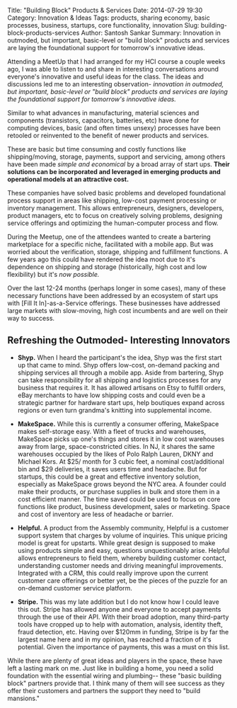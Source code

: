 Title: "Building Block" Products & Services
Date: 2014-07-29 19:30
Category: Innovation & Ideas
Tags: products, sharing economy, basic processes, business, startups, core functionality, innovation
Slug: building-block-products-services
Author: Santosh Sankar
Summary: Innovation in outmoded, but important, basic-level or "build block" products and services are laying the foundational support for tomorrow's innovative ideas.

Attending a MeetUp that I had arranged for my HCI course a couple weeks ago, I was able to listen to and share in interesting conversations around everyone's innovative and useful ideas for the class. The ideas and discussions led me to an interesting observation- *innovation in outmoded, but important, basic-level or "build block" products and services are laying the foundational support for tomorrow's innovative ideas.*

Similar to what advances in manufacturing, material sciences and components (transistors, capacitors, batteries, etc) have done for computing devices, basic (and often times unsexy) processes have been retooled or reinvented to the benefit of newer products and services.

These are basic but time consuming and costly functions like shipping/moving, storage, payments, support and servicing, among others have been made *simple and economical* by a broad array of start ups. **Their solutions can be incorporated and leveraged in emerging products and operational models at an attractive cost.** 

These companies have solved basic problems and developed foundational process support in areas like shipping, low-cost payment processing or inventory management. This allows entrepreneurs, designers, developers, product managers, etc to focus on creatively solving problems, designing service offerings and optimizing the human-computer process and flow. 

During the Meetup, one of the attendees wanted to create a bartering marketplace for a specific niche, facilitated with a mobile app. But was worried about the verification, storage, shipping and fulfillment functions. A few years ago this could have rendered the idea moot due to it's dependence on shipping and storage (historically, high cost and low flexibility) but it's *now possible.* 

Over the last 12-24 months (perhaps longer in some cases), many of these necessary functions have been addressed by an ecosystem of start ups with [Fill It In]-as-a-Service offerings. These businesses have addressed large markets with slow-moving, high cost incumbents and are well on their way to success.

## Refreshing the Outmoded- Interesting Innovators

* **Shyp.** When I heard the participant's the idea, Shyp was the first start up that came to mind. Shyp offers low-cost, on-demand packing and shipping services all through a mobile app. Aside from bartering, Shyp can take responsibility for all shipping and logistics processes for any business that requires it. It has allowed artisans on Etsy to fulfill orders, eBay merchants to have low shipping costs and could even be a strategic partner for hardware start ups, help boutiques expand across regions or even turn grandma's knitting into supplemental income.
 
* **MakeSpace.** While this is currently a consumer offering, MakeSpace makes self-storage easy. With a fleet of trucks and warehouses, MakeSpace picks up one's things and stores it in low cost warehouses away from large, space-constricted cities. In NJ, it shares the same warehouses occupied by the likes of Polo Ralph Lauren, DKNY and Michael Kors. At $25/ month for 3 cubic feet, a nominal cost/additional bin and $29 deliveries, it saves users time and headache. But for startups, this could be a great and effective inventory solution, especially as MakeSpace grows beyond the NYC area. A founder could make their products, or purchase supplies in bulk and store them in a cost efficient manner. The time saved could be used to focus on core functions like product, business development, sales or marketing. Space and cost of inventory are less of headache or barrier.

* **Helpful.** A product from the Assembly community, Helpful is a customer support system that charges by volume of inquiries. This unique pricing model is great for upstarts. While great design is supposed to make using products simple and easy, questions unquestionably arise. Helpful allows entrepreneurs to field them, whereby building customer contact, understanding customer needs and driving meaningful improvements. Integrated with a CRM, this could really improve upon the current customer care offerings or better yet, be the pieces of the puzzle for an on-demand customer service platform.

* **Stripe.** This was my late addition but I do not know how I could leave this out. Stripe has allowed anyone and everyone to accept payments through the use of their API. With their broad adoption, many third-party tools have cropped up to help with automation, analysis, identity theft, fraud detection, etc. Having over $120mm in funding, Stripe is by far the largest name here and in my opinion, has reached a fraction of it's potential. Given the importance of payments, this was a must on this list.

While there are plenty of great ideas and players in the space, these have left a lasting mark on me. Just like in building a home, you need a solid foundation with the essential wiring and plumbing-- these "basic building block" partners provide that. I think many of them will see success as they offer their customers and partners the support they need to "build mansions." 
